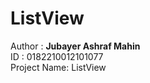 # ListView
Author : <b>Jubayer Ashraf Mahin</b> </br>
ID : 0182210012101077 </br>
Project Name: ListView
